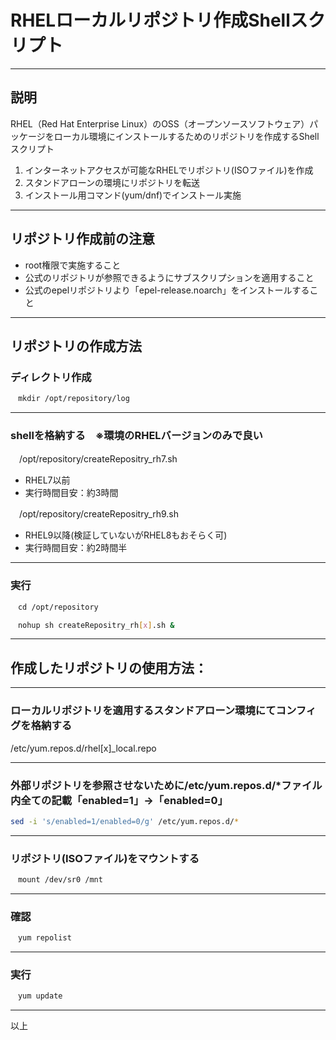 # RHELローカルリポジトリ作成Shellスクリプト

---

## 説明
RHEL（Red Hat Enterprise Linux）のOSS（オープンソースソフトウェア）パッケージをローカル環境にインストールするためのリポジトリを作成するShellスクリプト

1. インターネットアクセスが可能なRHELでリポジトリ(ISOファイル)を作成
2. スタンドアローンの環境にリポジトリを転送
3. インストール用コマンド(yum/dnf)でインストール実施

---

## リポジトリ作成前の注意
- root権限で実施すること
- 公式のリポジトリが参照できるようにサブスクリプションを適用すること
- 公式のepelリポジトリより「epel-release.noarch」をインストールすること

---

## リポジトリの作成方法
### ディレクトリ作成
```sh
　mkdir /opt/repository/log
```

---

### shellを格納する　※環境のRHELバージョンのみで良い
　/opt/repository/createRepositry_rh7.sh
  - RHEL7以前 
  - 実行時間目安：約3時間
 
　/opt/repository/createRepositry_rh9.sh
  - RHEL9以降(検証していないがRHEL8もおそらく可)
  - 実行時間目安：約2時間半
    
---
 
### 実行
```sh
　cd /opt/repository
```
```sh
　nohup sh createRepositry_rh[x].sh &
```

---

## 作成したリポジトリの使用方法：

---

### ローカルリポジトリを適用するスタンドアローン環境にてコンフィグを格納する
 /etc/yum.repos.d/rhel[x]_local.repo

---
 
### 外部リポジトリを参照させないために/etc/yum.repos.d/*ファイル内全ての記載「enabled=1」→「enabled=0」
```sh
sed -i 's/enabled=1/enabled=0/g' /etc/yum.repos.d/*
```

---

### リポジトリ(ISOファイル)をマウントする
```sh
　mount /dev/sr0 /mnt
```
---

### 確認
```sh
　yum repolist
```

---

### 実行
```sh
　yum update
```

---
以上

